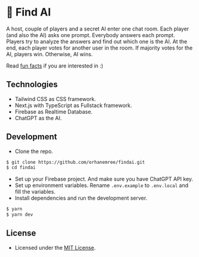 # 🦚 Find AI
A host, couple of players and a secret AI enter one chat room. Each player (and also the AI) asks one prompt. Everybody answers each prompt. Players try to analyze the answers and find out which one is the AI. At the end, each player votes for another user in the room. If majority votes for the AI, players win. Otherwise, AI wins.

Read [fun facts](fun-facts.md) if you are interested in :)

## Technologies
* Tailwind CSS as CSS framework.
* Next.js with TypeScript as Fullstack framework.
* Firebase as Realtime Database.
* ChatGPT as the AI.

## Development
* Clone the repo.
```bash
$ git clone https://github.com/orhanemree/findai.git
$ cd findai
```
* Set up your Firebase project. And make sure you have ChatGPT API key.
* Set up environment variables. Rename `.env.example` to `.env.local` and fill the variables.
* Install dependencies and run the development server.
```bash
$ yarn
$ yarn dev
```

## License
* Licensed under the [MIT License](LICENSE).